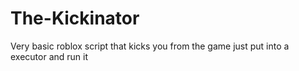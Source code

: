 # The-Kickinator
Very basic roblox script that kicks you from the game
just put into a executor and run it
